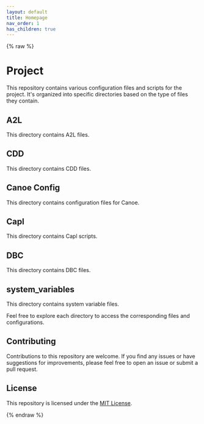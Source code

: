 ```yaml
---
layout: default
title: Homepage
nav_order: 1
has_children: true
---
```

{% raw %}
# Project

This repository contains various configuration files and scripts for the project. It's organized into specific directories based on the type of files they contain.

## A2L

This directory contains A2L files.

## CDD

This directory contains CDD files.

## Canoe Config

This directory contains configuration files for Canoe.

## Capl

This directory contains Capl scripts.

## DBC

This directory contains DBC files.

## system_variables

This directory contains system variable files.

Feel free to explore each directory to access the corresponding files and configurations.

## Contributing

Contributions to this repository are welcome. If you find any issues or have suggestions for improvements, please feel free to open an issue or submit a pull request.

## License

This repository is licensed under the [MIT License](LICENSE).

{% endraw %}